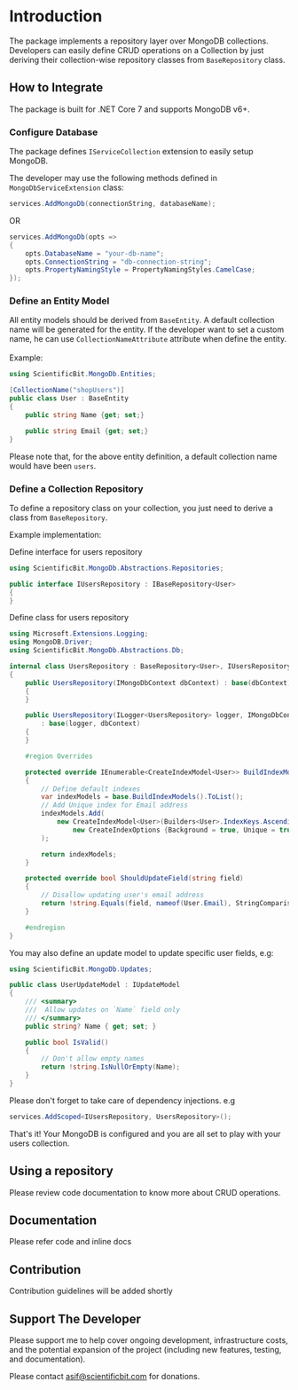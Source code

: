 # Introduction
The package implements a repository layer over MongoDB collections.
Developers can easily define CRUD operations on a Collection by just
deriving their collection-wise repository classes from `BaseRepository` class.

## How to Integrate
The package is built for .NET Core 7 and supports MongoDB v6+. 

### Configure Database
The package defines `IServiceCollection` extension to easily setup MongoDB.

The developer may use the following methods defined in `MongoDbServiceExtension` class:

```csharp
services.AddMongoDb(connectionString, databaseName);
```
OR
```csharp
services.AddMongoDb(opts =>
{
    opts.DatabaseName = "your-db-name";
    opts.ConnectionString = "db-connection-string";
    opts.PropertyNamingStyle = PropertyNamingStyles.CamelCase;
});
```

### Define an Entity Model
All entity models should be derived from `BaseEntity`. A default
collection name will be generated for the entity. If the developer
want to set a custom name, he can use `CollectionNameAttribute` attribute
when define the entity.
<br/><br/>Example:
```csharp
using ScientificBit.MongoDb.Entities;

[CollectionName("shopUsers")]
public class User : BaseEntity
{
    public string Name {get; set;}

    public string Email {get; set;}
}
```
Please note that, for the above entity definition, a default collection name
would have been `users`. 
 
### Define a Collection Repository
To define a repository class on your collection, you just need
to derive a class from `BaseRepository`.

Example implementation:

Define interface for users repository
```csharp
using ScientificBit.MongoDb.Abstractions.Repositories;

public interface IUsersRepository : IBaseRepository<User>
{
}
```

Define class for users repository
 
```csharp
using Microsoft.Extensions.Logging;
using MongoDB.Driver;
using ScientificBit.MongoDb.Abstractions.Db;

internal class UsersRepository : BaseRepository<User>, IUsersRepository
{
    public UsersRepository(IMongoDbContext dbContext) : base(dbContext)
    {
    }

    public UsersRepository(ILogger<UsersRepository> logger, IMongoDbContext dbContext)
        : base(logger, dbContext)
    {
    }

    #region Overrides

    protected override IEnumerable<CreateIndexModel<User>> BuildIndexModels()
    {
        // Define default indexes
        var indexModels = base.BuildIndexModels().ToList();
        // Add Unique index for Email address
        indexModels.Add(
            new CreateIndexModel<User>(Builders<User>.IndexKeys.Ascending(user => user.Email),
                new CreateIndexOptions {Background = true, Unique = true})
        );

        return indexModels;
    }

    protected override bool ShouldUpdateField(string field)
    {
        // Disallow updating user's email address
        return !string.Equals(field, nameof(User.Email), StringComparison.InvariantCultureIgnoreCase);
    }

    #endregion
}
```

You may also define an update model to update specific user fields, e.g:

```csharp
using ScientificBit.MongoDb.Updates;

public class UserUpdateModel : IUpdateModel
{
    /// <summary>
    ///  Allow updates on `Name` field only
    /// </summary>
    public string? Name { get; set; }

    public bool IsValid()
    {
        // Don't allow empty names
        return !string.IsNullOrEmpty(Name);
    }
}
```

Please don't forget to take care of dependency injections. e.g
```csharp
services.AddScoped<IUsersRepository, UsersRepository>();
```

That's it! Your MongoDB is configured and you are all set to play
with your users collection.

## Using a repository
Please review code documentation to know more about CRUD operations.

## Documentation
Please refer code and inline docs

## Contribution
Contribution guidelines will be added shortly

## Support The Developer
Please support me to help cover ongoing development, infrastructure costs, and the potential expansion of the project (including new features, testing, and documentation).
<br/>

Please contact asif@scientificbit.com for donations.
 